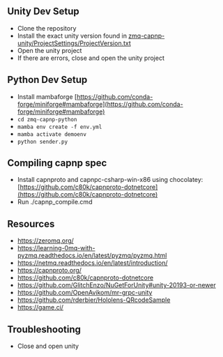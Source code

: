 
## Unity Dev Setup
- Clone the repository
- Install the exact unity version found in [zmq-capnp-unity/ProjectSettings/ProjectVersion.txt](zmq-capnp-unity/ProjectSettings/ProjectVersion.txt)
- Open the unity project
- If there are errors, close and open the unity project

## Python Dev Setup
- Install mambaforge [https://github.com/conda-forge/miniforge#mambaforge](https://github.com/conda-forge/miniforge#mambaforge)
- `cd zmq-capnp-python`
- `mamba env create -f env.yml`
- `mamba activate demoenv`
- `python sender.py`

## Compiling capnp spec
- Install capnproto and capnpc-csharp-win-x86 using chocolatey: [https://github.com/c80k/capnproto-dotnetcore](https://github.com/c80k/capnproto-dotnetcore)
- Run ./capnp_compile.cmd

## Resources
- https://zeromq.org/
- https://learning-0mq-with-pyzmq.readthedocs.io/en/latest/pyzmq/pyzmq.html
- https://netmq.readthedocs.io/en/latest/introduction/
- https://capnproto.org/
- https://github.com/c80k/capnproto-dotnetcore
- https://github.com/GlitchEnzo/NuGetForUnity#unity-20193-or-newer
- https://github.com/OpenAvikom/mr-grpc-unity
- https://github.com/rderbier/Hololens-QRcodeSample
- https://game.ci/

## Troubleshooting
- Close and open unity
